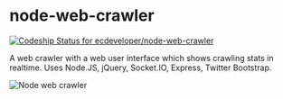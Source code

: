 node-web-crawler
================

[ ![Codeship Status for ecdeveloper/node-web-crawler](https://www.codeship.io/projects/1e1677d0-245f-0131-ebed-1638c6b733e0/status?branch=master)](https://www.codeship.io/projects/8852)

A web crawler with a web user interface which shows crawling stats in realtime. Uses Node.JS, jQuery, Socket.IO, Express, Twitter Bootstrap.

![Node web crawler](http://ecdeveloper.com/wp-content/uploads/2013/02/scraper-img.png)
